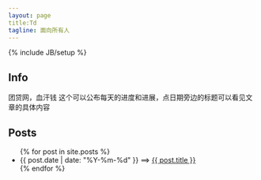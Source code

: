 ```yaml
---
layout: page
title:Td
tagline: 面向所有人
---
```

{% include JB/setup %}

## Info
   团贷网，血汗钱
   这个可以公布每天的进度和进展，点日期旁边的标题可以看见文章的具体内容
## Posts

<ul class="posts">
  {% for post in site.posts %}
    <li><span>{{ post.date | date: "%Y-%m-%d" }}</span> ==&gt; <a href="{{ BASE_PATH }}{{ post.url }}">{{ post.title }}</a></li>
  {% endfor %}
</ul>
